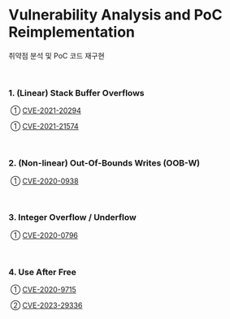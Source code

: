 # Vulnerability Analysis and PoC Reimplementation

취약점 분석 및 PoC 코드 재구현

<br>

### 1. (Linear) Stack Buffer Overflows

​		  ① [CVE-2021-20294]()

​		  ① [CVE-2021-21574]()

<br>

### 2. (Non-linear) Out-Of-Bounds Writes (OOB-W)

​	  	① [CVE-2020-0938]()

<br>

### 3. Integer Overflow / Underflow

​		  ① [CVE-2020-0796]()

<br>

### 4. Use After Free

​		  ① [CVE-2020-9715]()

​		  ② [CVE-2023-29336]()
